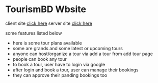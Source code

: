 # TourismBD Wbsite

client site [click here](https://tourismbd.web.app)
server site [click here](https://tourismbd.onrender.com/)

some features listed below
* here is some tour plans available
* some are grands and some latest or upcoming tours
* anyone can host/organize a tour via add a tour from add tour page
* people can book any tour
* to book a tour, user have to login via google
* after login and book a tour, user can manage their bookings
* they can approve their panding bookings too

<!-- command to deploy firebase deploy --only hosting:tourismbd -->